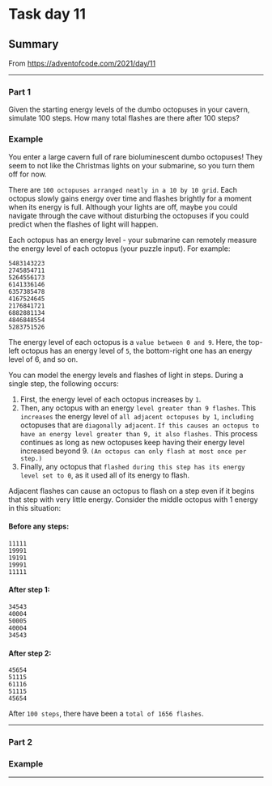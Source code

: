 # Task day 11

## Summary

From https://adventofcode.com/2021/day/11

---

### Part 1

Given the starting energy levels of the dumbo octopuses in your cavern, simulate 100 steps. How many total flashes are there after 100 steps?

### Example

You enter a large cavern full of rare bioluminescent dumbo octopuses! They seem to not like the Christmas lights on your submarine, so you turn them off for now.

There are `100 octopuses arranged neatly in a 10 by 10 grid`. Each octopus slowly gains energy over time and flashes brightly for a moment when its energy is full. Although your lights are off, maybe you could navigate through the cave without disturbing the octopuses if you could predict when the flashes of light will happen.

Each octopus has an energy level - your submarine can remotely measure the energy level of each octopus (your puzzle input). For example:

    5483143223
    2745854711
    5264556173
    6141336146
    6357385478
    4167524645
    2176841721
    6882881134
    4846848554
    5283751526
    
The energy level of each octopus is a `value between 0 and 9`. Here, the top-left octopus has an energy level of `5`, the bottom-right one has an energy level of 6, and so on.

You can model the energy levels and flashes of light in steps. During a single step, the following occurs:

1. First, the energy level of each octopus increases by `1`.
1. Then, any octopus with an energy `level greater than 9 flashes`. This `increases` the energy level of `all adjacent octopuses by 1`, `including` octopuses that are `diagonally adjacent`. `If this causes an octopus to have an energy level greater than 9, it also flashes.` This process continues as long as new octopuses keep having their energy level increased beyond 9. `(An octopus can only flash at most once per step.)`
1. Finally, any octopus that `flashed during this step has its energy level set to 0`, as it used all of its energy to flash.

Adjacent flashes can cause an octopus to flash on a step even if it begins that step with very little energy. Consider the middle octopus with 1 energy in this situation:

#### Before any steps:

    11111
    19991
    19191
    19991
    11111

#### After step 1:

    34543
    40004
    50005
    40004
    34543

#### After step 2:

    45654
    51115
    61116
    51115
    45654


After `100 steps`, there have been a `total of 1656 flashes`.


---

### Part 2


### Example


___


